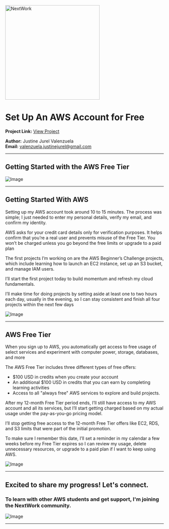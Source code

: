 <img src="https://cdn.prod.website-files.com/677c400686e724409a5a7409/6790ad949cf622dc8dcd9fe4_nextwork-logo-leather.svg" alt="NextWork" width="300" />

# Set Up An AWS Account for Free

**Project Link:** [View Project](http://learn.nextwork.org/projects/aws-account-setup)

**Author:** Justine Jurel Valenzuela  
**Email:** valenzuela.justinejurel@gmail.com

---

## Getting Started with the AWS Free Tier

![Image](http://learn.nextwork.org/sparkling_silver_zealous_persimmon/uploads/aws-account-setup_ba6d42af)

---

## Getting Started With AWS

Setting up my AWS account took around 10 to 15 minutes. The process was simple; I just needed to enter my personal details, verify my email, and confirm my identity.

AWS asks for your credit card details only for verification purposes. It helps confirm that you’re a real user and prevents misuse of the Free Tier. You won’t be charged unless you go beyond the free limits or upgrade to a paid plan

The first projects I’m working on are the AWS Beginner’s Challenge projects, which include learning how to launch an EC2 instance, set up an S3 bucket, and manage IAM users.

I’ll start the first project today to build momentum and refresh my cloud fundamentals.

I’ll make time for doing projects by setting aside at least one to two hours each day, usually in the evening, so I can stay consistent and finish all four projects within the next few days

![Image](http://learn.nextwork.org/sparkling_silver_zealous_persimmon/uploads/aws-account-setup_aa6d42ae)

---

## AWS Free Tier

When you sign up to AWS, you automatically get access to free usage of select services and experiment with computer power, storage, databases, and more

The AWS Free Tier includes three different types of free offers:
-  $100 USD in credits when you create your account
- An additional $100 USD in credits that you can earn by completing learning activities
- Access to all "always free" AWS services to explore and build projects.

After my 12-month Free Tier period ends, I’ll still have access to my AWS account and all its services, but I’ll start getting charged based on my actual usage under the pay-as-you-go pricing model.

I’ll stop getting free access to the 12-month Free Tier offers like EC2, RDS, and S3 limits that were part of the initial promotion.

To make sure I remember this date, I’ll set a reminder in my calendar a few weeks before my Free Tier expires so I can review my usage, delete unnecessary resources, or upgrade to a paid plan if I want to keep using AWS.

![Image](http://learn.nextwork.org/sparkling_silver_zealous_persimmon/uploads/aws-account-setup_ba6d42ae)

---

## Excited to share my progress! Let's connect.

### To learn with other AWS students and get support, I'm joining the NextWork community.

![Image](http://learn.nextwork.org/sparkling_silver_zealous_persimmon/uploads/aws-account-setup_ba6d42af)

---
